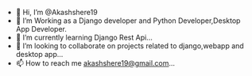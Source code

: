 - 👋 Hi, I’m @Akashshere19
- 👀 I’m Working as a Django developer and Python Developer,Desktop App Developer.
- 🌱 I’m currently learning Django Rest Api...
- 💞️ I’m looking to collaborate on projects related to django,webapp and desktop app...
- 📫 How to reach me akashshere19@gmail.com...

<!---
Akashshere19/Akashshere19 is a ✨ special ✨ repository because its `README.md` (this file) appears on your GitHub profile.
You can click the Preview link to take a look at your changes.
--->
